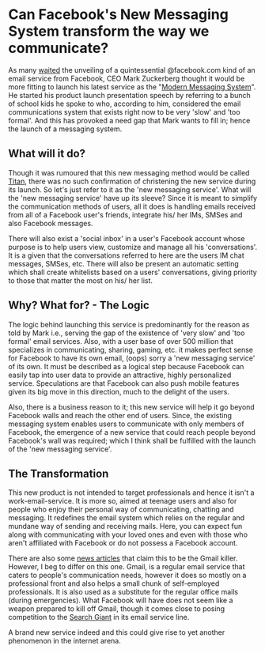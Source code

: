 # Can Facebook's New Messaging System transform the way we communicate?

As many <a href="http://news.cnet.com/8301-30685_3-20022625-264.html">waited</a> the unveiling of a quintessential @facebook.com kind of an email service from Facebook, CEO Mark Zuckerberg thought it would be more fitting to launch his latest service as the "<a href="http://www.timesoftheinternet.com/briefs/facebook-introduces-modern-messaging-system/">Modern Messaging System</a>". He started his product launch presentation speech by referring to a bunch of school kids he spoke to who, according to him, considered the email communications system that exists right now to be very 'slow' and 'too formal'. And this has provoked a need gap that Mark wants to fill in; hence the launch of a messaging system.

## What will it do?

Though it was rumoured that this new messaging method would be called <a href="http://www.eweek.com/c/a/Messaging-and-Collaboration/Facebook-Project-Titan-Preps-to-Challenge-Google-Gmail-206434/">Titan</a>, there was no such confirmation of christening the new service during its launch. So let's just refer to it as the 'new messaging service'. What will the 'new messaging service' have up its sleeve? Since it is meant to simplify the communication methods of users, all it does is handling emails received from all of a Facebook user's friends, integrate his/ her IMs, SMSes and also Facebook messages. 

There will also exist a 'social inbox' in a user's Facebook account whose purpose is to help users view, customize and manage all his 'conversations'. It is a given that the conversations referred to here are the users IM chat messages, SMSes, etc. There will also be present an automatic setting which shall create whitelists based on a users' conversations, giving priority to those that matter the most on his/ her list. 

## Why? What for? - The Logic

The logic behind launching this service is predominantly for the reason as told by Mark i.e., serving the gap of the existence of 'very slow' and 'too formal' email services. Also, with a user base of over 500 million that specializes in communicating, sharing, gaming, etc. it makes perfect sense for Facebook to have its own email, (oops) sorry a 'new messaging service' of its own. It must be described as a logical step because Facebook can easily tap into user data to provide an attractive, highly personalized service. Speculations are that Facebook can also push mobile features given its big move in this direction, much to the delight of the users.

Also, there is a business reason to it; this new service will help it go beyond Facebook walls and reach the other end of users. Since, the existing messaging system enables users to communicate with only members of Facebook, the emergence of a new service that could reach people beyond Facebook's wall was required; which I think shall be fulfilled with the launch of the 'new messaging service'.

## The Transformation

This new product is not intended to target professionals and hence it isn't a work-email-service. It is more so, aimed at teenage users and also for people who enjoy their personal way of communicating, chatting and messaging. It redefines the email system which relies on the regular and mundane way of sending and receiving mails. Here, you can expect fun along with communicating with your loved ones and even with those who aren't affiliated with Facebook or do not possess a Facebook account. 

There are also some <a href="http://www.hindustantimes.com/americas/Facebook-to-launch-Gmail-killer-email/627058/H1-Article1-626341.aspx">news articles</a> that claim this to be the Gmail killer. However, I beg to differ on this one. Gmail, is a regular email service that caters to people's communication needs, however it does so mostly on a professional front and also helps a small chunk of self-employed professionals. It is also used as a substitute for the regular office mails (during emergencies). What Facebook will have does not seem like a weapon prepared to kill off Gmail, though it comes close to posing competition to the <a href="www.google.com">Search Giant</a> in its email service line.

A brand new service indeed and this could give rise to yet another phenomenon in the internet arena.
